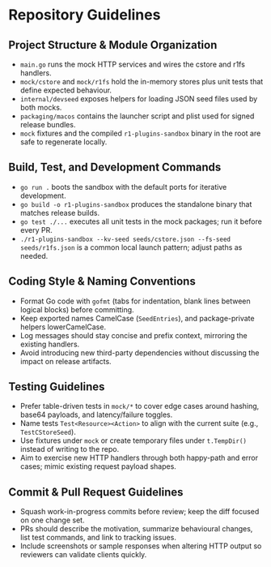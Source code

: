 # Repository Guidelines

## Project Structure & Module Organization

-   `main.go` runs the mock HTTP services and wires the cstore and r1fs handlers.
-   `mock/cstore` and `mock/r1fs` hold the in-memory stores plus unit tests that define expected behaviour.
-   `internal/devseed` exposes helpers for loading JSON seed files used by both mocks.
-   `packaging/macos` contains the launcher script and plist used for signed release bundles.
-   `mock` fixtures and the compiled `r1-plugins-sandbox` binary in the root are safe to regenerate locally.

## Build, Test, and Development Commands

-   `go run .` boots the sandbox with the default ports for iterative development.
-   `go build -o r1-plugins-sandbox` produces the standalone binary that matches release builds.
-   `go test ./...` executes all unit tests in the mock packages; run it before every PR.
-   `./r1-plugins-sandbox --kv-seed seeds/cstore.json --fs-seed seeds/r1fs.json` is a common local launch pattern; adjust paths as needed.

## Coding Style & Naming Conventions

-   Format Go code with `gofmt` (tabs for indentation, blank lines between logical blocks) before committing.
-   Keep exported names CamelCase (`SeedEntries`), and package-private helpers lowerCamelCase.
-   Log messages should stay concise and prefix context, mirroring the existing handlers.
-   Avoid introducing new third-party dependencies without discussing the impact on release artifacts.

## Testing Guidelines

-   Prefer table-driven tests in `mock/*` to cover edge cases around hashing, base64 payloads, and latency/failure toggles.
-   Name tests `Test<Resource><Action>` to align with the current suite (e.g., `TestCStoreSeed`).
-   Use fixtures under `mock` or create temporary files under `t.TempDir()` instead of writing to the repo.
-   Aim to exercise new HTTP handlers through both happy-path and error cases; mimic existing request payload shapes.

## Commit & Pull Request Guidelines

-   Squash work-in-progress commits before review; keep the diff focused on one change set.
-   PRs should describe the motivation, summarize behavioural changes, list test commands, and link to tracking issues.
-   Include screenshots or sample responses when altering HTTP output so reviewers can validate clients quickly.
